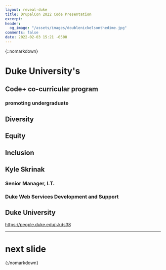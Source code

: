 ```yaml
---
layout: reveal-duke
title: DrupalCon 2022 Code Presentation
excerpt:
header:
  og_image: "/assets/images/doublenickelsonthedime.jpg"
comments: false
date: 2022-02-03 15:21 -0500
---
```

{::nomarkdown}

# Duke University's

## Code+ co-curricular program

### promoting undergraduate

## Diversity

## Equity

## Inclusion



## Kyle Skrinak

### Senior Manager, I.T.

### Duke Web Services Development and Support

## Duke University

https://people.duke.edu/~kds38

---



# next slide
{:/nomarkdown}
